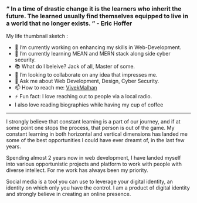 ### “ In a time of drastic change it is the learners who inherit the future. The learned usually find themselves equipped to live in a world that no longer exists. ” - Eric Hoffer

My life thumbnail sketch :
- 🔭 I’m currently working on enhancing my skills in Web-Development.
- 🌱 I’m currently learning MEAN and MERN stack along side cyber security.
- 📚 What do I beleive? Jack of all, Master of some.
- 👯 I’m looking to collaborate on any idea that impresses me.
- 💬 Ask me about Web Development, Design, Cyber Security.
- 📫 How to reach me: [VivekMalhan](https://www.linkedin.com/in/vivek-malhan-156984195/)
- ⚡ Fun fact: I love reaching out to people via a local radio.
- I also love reading biographies while having my cup of coffee

----

I strongly believe that constant learning is a part of our journey,
and if at some point one stops the process, that person is out of the
game. My constant learning in both horizontal and vertical dimensions
has landed me some of the best opportunities I could have ever dreamt
of, in the last few years.  

Spending almost 2 years now in web development, I have landed myself
into various opportunistic projects and platform to work with people 
with diverse intellect. For me work has always been my priority. 

Social media is a tool you can use to leverage your digital identity,
an identity on which only you have the control. I am a product of
digital identity and strongly believe in creating an online presence.
